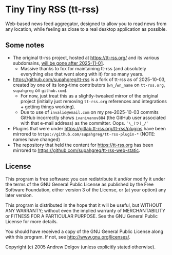 Tiny Tiny RSS (tt-rss)
======================

Web-based news feed aggregator, designed to allow you to read news from
any location, while feeling as close to a real desktop application as possible.

## Some notes

* The original tt-rss project, hosted at https://tt-rss.org/ and its various subdomains, [will be gone after 2025-11-01](https://community.tt-rss.org/t/the-end-of-tt-rss-org/7164).
  * Massive thanks to fox for maintaining tt-rss (and absolutely everything else that went along with it) for so many years.
* https://github.com/supahgreg/tt-rss is a fork of tt-rss as of 2025-10-03, created by one of its long-time contributors (`wn_`/`wn_name` on `tt-rss.org`, `supahgreg` on `github.com`).
  * For now, just treat this as a slightly-tweaked mirror of the original project (initially just removing `tt-rss.org` references and integrations + getting things working).
  * Due to use of `invalid@email.com` on my pre-2025-10-03 commits GitHub incorrectly shows `ivanivanov884` (the GitHub user associated with that e-mail address) as the committer.  Oops. `¯\_(ツ)_/¯`
* Plugins that were under https://gitlab.tt-rss.org/tt-rss/plugins have been mirrored to `https://github.com/supahgreg/tt-rss-plugin-*` (NOTE: names have changed)
* The repository that held the content for https://tt-rss.org has been mirrored to https://github.com/supahgreg/tt-rss-web-static.

## License

This program is free software: you can redistribute it and/or modify
it under the terms of the GNU General Public License as published by
the Free Software Foundation, either version 3 of the License, or
(at your option) any later version.

This program is distributed in the hope that it will be useful,
but WITHOUT ANY WARRANTY; without even the implied warranty of
MERCHANTABILITY or FITNESS FOR A PARTICULAR PURPOSE.  See the
GNU General Public License for more details.

You should have received a copy of the GNU General Public License
along with this program.  If not, see <http://www.gnu.org/licenses/>.

Copyright (c) 2005 Andrew Dolgov (unless explicitly stated otherwise).
